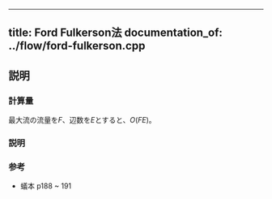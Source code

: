
---
title: Ford Fulkerson法
documentation_of: ../flow/ford-fulkerson.cpp
---

## 説明
### 計算量
最大流の流量を$F$、辺数を$E$とすると、$O(FE)$。

### 説明

### 参考
- 蟻本 p188 ~ 191